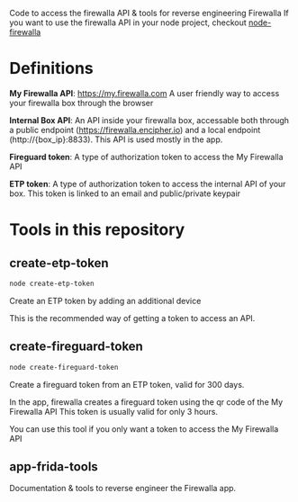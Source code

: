 Code to access the firewalla API & tools for reverse engineering Firewalla
If you want to use the firewalla API in your node project, checkout [node-firewalla](https://github.com/lesleyxyz/node-firewalla/)

# Definitions
**My Firewalla API**: https://my.firewalla.com A user friendly way to access your firewalla box through the browser

**Internal Box API**: An API inside your firewalla box, accessable both through a public endpoint (https://firewalla.encipher.io) and a local endpoint (http://{box_ip}:8833). This API is used mostly in the app. 

**Fireguard token**: A type of authorization token to access the My Firewalla API

**ETP token**: A type of authorization token to access the internal API of your box. This token is linked to an email and public/private keypair

# Tools in this repository
## create-etp-token
```bash
node create-etp-token
```
Create an ETP token by adding an additional device

This is the recommended way of getting a token to access an API.

## create-fireguard-token
```bash
node create-fireguard-token
```
Create a fireguard token from an ETP token, valid for 300 days.

In the app, firewalla creates a fireguard token using the qr code of the My Firewalla API
This token is usually valid for only 3 hours.

You can use this tool if you only want a token to access the My Firewalla API

## app-frida-tools
Documentation & tools to reverse engineer the Firewalla app.
